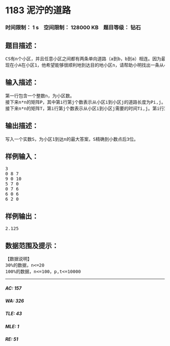 # 1183 泥泞的道路   
### 时间限制： 1 s&nbsp;&nbsp;&nbsp;&nbsp;空间限制： 128000 KB&nbsp;&nbsp;&nbsp;&nbsp;题目等级： 钻石  
## 题目描述：  

<pre>
CS有n个小区，并且任意小区之间都有两条单向道路（a到b，b到a）相连。因为最近下了很多暴雨，很多道路都被淹了，不同的道路泥泞程度不同。小A经过对近期天气和地形的科学分析，绘出了每条道路能顺利通过的时间以及这条路的长度。
现在小A在小区1，他希望能够很顺利地到达目的地小区n，请帮助小明找出一条从小区1出发到达小区n的所有路线中（总路程/总时间）最大的路线。请你告诉他这个值。
</pre>
  
  
## 输入描述：  

<pre>
第一行包含一个整数n，为小区数。
接下来n*n的矩阵P，其中第i行第j个数表示从小区i到小区j的道路长度为Pi,j。第i行第i个数的元素为0，其余保证为正整数。
接下来n*n的矩阵T，第i行第j个数表示从小区i到小区j需要的时间Ti,j。第i行第i个数的元素为0，其余保证为正整数。
</pre>
  
  
## 输出描述：  

<pre>
写入一个实数S，为小区1到达n的最大答案，S精确到小数点后3位。
</pre>
  
  
## 样例输入：  

<pre>
3
0 8 7 
9 0 10 
5 7 0 
0 7 6 
6 0 6 
6 2 0
</pre>
  
  
## 样例输出：  

<pre>
2.125
</pre>
  
  
## 数据范围及提示：  

<pre>
【数据说明】
30%的数据，n<=20
100%的数据，n<=100，p,t<=10000
</pre>
  
  
***  

##### AC: 157  
##### WA: 326  
##### TLE: 43  
##### MLE: 1  
##### RE: 51  
